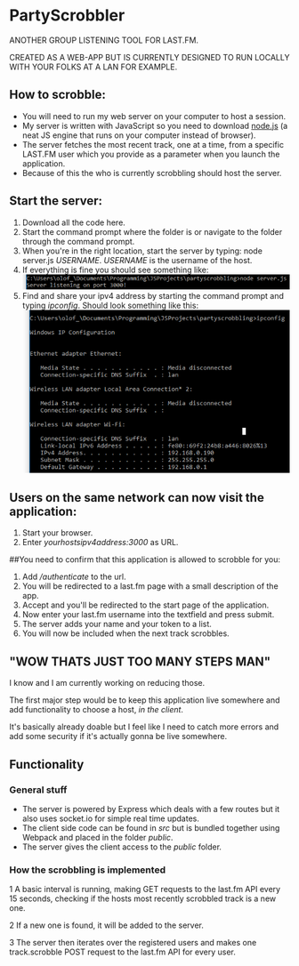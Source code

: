 # PartyScrobbler

ANOTHER GROUP LISTENING TOOL FOR LAST.FM.

CREATED AS A WEB-APP BUT IS CURRENTLY DESIGNED TO RUN LOCALLY WITH YOUR FOLKS AT A LAN FOR EXAMPLE. 

## How to scrobble: 

* You will need to run my web server on your computer to host a session. 
* My server is written with JavaScript so you need to download [node.js](https://nodejs.org/en/) (a neat JS engine that runs on your computer instead of browser).
* The server fetches the most recent track, one at a time, from a specific LAST.FM user which you provide as a parameter when you launch the application.
* Because of this the who is currently scrobbling should host the server.


## Start the server:

1. Download all the code here.
2. Start the command prompt where the folder is or navigate to the folder through the command prompt.
3. When you're in the right location, start the server by typing: node server.js _USERNAME_. _USERNAME_ is the username of the host.  
4. If everything is fine you should see something like: 
![screenshot](/readme/serverstart.png)
5. Find and share your ipv4 address by starting the command prompt and typing _ipconfig_. Should look something like this: 
![screenshot](/readme/ipconfig.png)


## Users on the same network can now visit the application:

1. Start your browser.
2. Enter _yourhostsipv4address:3000_ as URL.

##You need to confirm that this application is allowed to scrobble for you: 

1. Add _/authenticate_ to the url. 
2. You will be redirected to a last.fm page with a small description of the app.
3. Accept and you'll be redirected to the start page of the application.
4. Now enter your last.fm username into the textfield and press submit. 
5. The server adds your name and your token to a list. 
6. You will now be included when the next track scrobbles.

## "WOW THATS JUST TOO MANY STEPS MAN" 

I know and I am currently working on reducing those.

The first major step would be to keep this application live somewhere and add functionality to choose a host, _in the client_. 

It's basically already doable but I feel like I need to catch more errors and add some security if it's actually gonna be live somewhere.

## Functionality

### General stuff

* The server is powered by Express which deals with a few routes but it also uses socket.io for simple real time updates. 
* The client side code can be found in _src_ but is bundled together using Webpack and placed in the folder _public_. 
* The server gives the client access to the _public_ folder.

### How the scrobbling is implemented
1 A basic interval is running, making GET requests to the last.fm API every 15 seconds, checking if the hosts most recently scrobbled track is a new one. 

2 If a new one is found, it will be added to the server. 

3 The server then iterates over the registered users and makes one track.scrobble POST request to the last.fm API for every user.  







